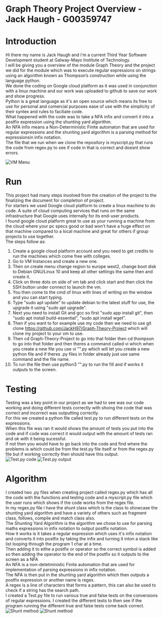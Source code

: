 # Graph Theory Project Overview - Jack Haugh - G00359747

# Introduction
Hi there my name is Jack Haugh and i'm a current Third Year Software Development student at Galway-Mayo Institute of Technology. </br>
I will be giving you a overview of the module Graph Theory and the project we did for the module which was to execute regular expressions on strings using an algorithm known as Thompson’s construction while using the language python.</br>
We done the coding on Google cloud platform as it was used in conjunction with a linux machine and our work was uploaded to github to save our work and show progress. </br>
Python is a great language as it's an open source which means its free to use for personal and comercial purposes ease of use with the simplicity of their syntex and rules to faciliate code. </br>
What happened with the code was to take a NFA infix and convert it into a postfix expression using the shunting yard algorithm. </br>
An NFA infix means a Non-Deterministic Finite automaton that are used for regular expressions and the shunting yard algorithm is a parsing method for expressionsin infix notation. </br>
The file that we run when we clone the repository is myscript.py that runs the code from regex.py to see if code in that is correct and doesnt show errors.</br>

![VM Menu](https://i.ibb.co/17xTC0n/google-cloud.png)

# Run
This project had many steps involved from the creation of the project to the finalizing the document for completion of project. </br>
For starters we used Google cloud platform to create a linux machine to do code. A suite of cloud computing services that runs on the same infrastructure that Google uses internally for its end-user products. </br>
I found google cloud platform great to use as your running a machine from the cloud where your pc specs good or bad won't have a huge effect on that machine compared to a local machine and great for others if group projects to use together. </br>
The steps follow as:
1. Create a google cloud platform account and you need to get credits to run the machines which come free with colleges. 
2. Go to VM Instances and create a new one. 
3. Then on create menu change region to europe west2, change boot disk to Debian GNU/Linux 10 and keep all other settings the same then and create it. 
4. Click on three dots on side of vm tab and click start and then click the SSH button under connect to launch the vm. 
5. You then come to the cmd of linux with lines of writing on the window and you can start typing. 
6. Type "sudo apt update" to update debian to the latest stuff for use, the upgrade it using "sudo apt upgrade". 
7. Next you need to install Git and gcc so first "sudo app install git", then "sudo apt install build-essential", "sudo apt install wget". 
8. Then if you want to for example use my code then we need to use git clone https://github.com/JackH97/Graph-Theory-Project which will clone my project to your vm to use. 
9. Then cd Graph-Theory-Project to go into that folder then cd thompson to go into that folder and then theres a command called vi which when you create a new file you use vi "".py which will let you create a new python file and if theres .py files in folder already just use same command and the file name. 
10. To run the file then use python3 "".py to run the fill and if works it outputs to the screen.

# Testing
Testing was a key point in our project as we had to see was our code working and doing different tests correctly with shoing the code that was correct and incorrect was outputting correctly. </br>
For this we created a python file called test.py to run different tests on the expressions.</br>
When this file was ran it would shows the amount of tests you put into the code and if code was correct it would output with the amount of tests ran and ok with it being sucessful. </br>
If not then you would have to go back into the code and find where the problems is which could be from the test.py file itself or from the regex.py file but if working correctly then should have this output.</br>
![Test.py code](https://i.ibb.co/n3fffHn/test-py.png)
![Test.py output](https://i.ibb.co/QDLtfFW/test.png)

# Algorithm
I created two .py files when creating project called regex.py which has all the code with the functions and testing code and a myscript.py file which the user runs which shows if the code works from the regex file. </br>
In my regex.py file i have the shunt class which is the class to showcase the shunting yard algorithm and have a variety of others such as fragment class, follows, compile and match class also.</br>
The Shunting Yard Algorithm is the algorithm we chose to use for parsing maths expressions in infix notation to output postfix notation.</br>
How it works is it takes a regular expression which uses it's infix notation and converts it into postfix by taking the infix and turning it inton a stack like list looping through the program 1 char at a time. </br> 
Then adding it to eithe a postfix or operator so the correct symbol is added so then adding the operator to the end of the postfix so it outputs to the screen as a NFA </br>
An NFA is a non-detetministic Finite automation that are used for implementation of parsing expressions in infix notation. </br>
The NFA is then put in the shunting yard algorithm which then outputs a postfix expression or another name is regex. </br>
A regex is a line of characters that forms a pattern, this can also be used to check if a string has the search path.</br>
I created a Test.py file to run various true and false tests on the conversions of regular expressions. I created the different tests to then see if the program running the different true and false tests come back correct.</br>
![Shunt method](https://upload.wikimedia.org/wikipedia/commons/thumb/2/24/Shunting_yard.svg/800px-Shunting_yard.svg.png)
![Shunt method](https://i.ibb.co/KFTs26W/shunt.png)
